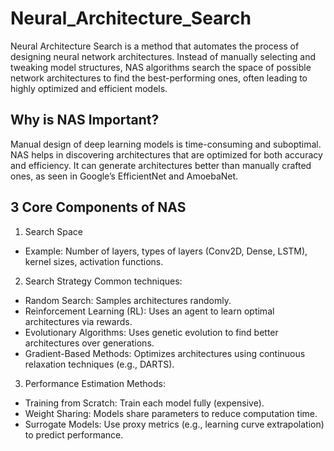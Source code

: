 # Neural_Architecture_Search

Neural Architecture Search is a method that automates the process of designing neural network architectures. Instead of manually selecting and tweaking model structures, NAS algorithms search the space of possible network architectures to find the best-performing ones, often leading to highly optimized and efficient models.

## Why is NAS Important?
Manual design of deep learning models is time-consuming and suboptimal.
NAS helps in discovering architectures that are optimized for both accuracy and efficiency.
It can generate architectures better than manually crafted ones, as seen in Google’s EfficientNet and AmoebaNet. 

## 3 Core Components of NAS

1. Search Space
- Example: Number of layers, types of layers (Conv2D, Dense, LSTM), kernel sizes, activation functions.
2. Search Strategy
Common techniques:
- Random Search: Samples architectures randomly.
- Reinforcement Learning (RL): Uses an agent to learn optimal architectures via rewards.
- Evolutionary Algorithms: Uses genetic evolution to find better architectures over generations.
- Gradient-Based Methods: Optimizes architectures using continuous relaxation techniques (e.g., DARTS).
3. Performance Estimation
Methods:
- Training from Scratch: Train each model fully (expensive).
- Weight Sharing: Models share parameters to reduce computation time.
- Surrogate Models: Use proxy metrics (e.g., learning curve extrapolation) to predict performance.






